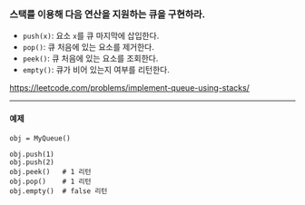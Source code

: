 ### 스택를 이용해 다음 연산을 지원하는 큐을 구현하라.
- `push(x)`: 요소 `x`를 큐 마지막에 삽입한다.
- `pop()`: 큐 처음에 있는 요소를 제거한다.
- `peek()`: 큐 처음에 있는 요소를 조회한다.
- `empty()`: 큐가 비어 있는지 여부를 리턴한다.

https://leetcode.com/problems/implement-queue-using-stacks/
***

#### 예제
```commandline
obj = MyQueue()

obj.push(1)
obj.push(2)
obj.peek()   # 1 리턴
obj.pop()    # 1 리턴
obj.empty()  # false 리턴
```